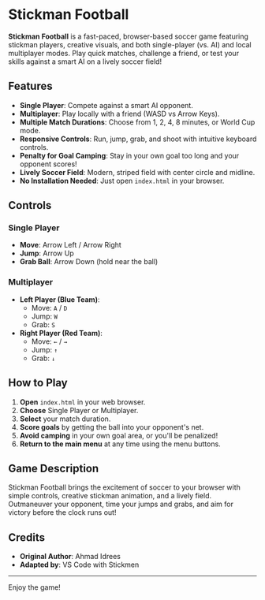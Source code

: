 # Stickman Football

**Stickman Football** is a fast-paced, browser-based soccer game featuring stickman players, creative visuals, and both single-player (vs. AI) and local multiplayer modes. Play quick matches, challenge a friend, or test your skills against a smart AI on a lively soccer field!

## Features

- **Single Player**: Compete against a smart AI opponent.
- **Multiplayer**: Play locally with a friend (WASD vs Arrow Keys).
- **Multiple Match Durations**: Choose from 1, 2, 4, 8 minutes, or World Cup mode.
- **Responsive Controls**: Run, jump, grab, and shoot with intuitive keyboard controls.
- **Penalty for Goal Camping**: Stay in your own goal too long and your opponent scores!
- **Lively Soccer Field**: Modern, striped field with center circle and midline.
- **No Installation Needed**: Just open `index.html` in your browser.

## Controls

### Single Player
- **Move**: Arrow Left / Arrow Right
- **Jump**: Arrow Up
- **Grab Ball**: Arrow Down (hold near the ball)

### Multiplayer
- **Left Player (Blue Team)**:  
  - Move: `A` / `D`  
  - Jump: `W`  
  - Grab: `S`
- **Right Player (Red Team)**:  
  - Move: `←` / `→`  
  - Jump: `↑`  
  - Grab: `↓`

## How to Play

1. **Open** `index.html` in your web browser.
2. **Choose** Single Player or Multiplayer.
3. **Select** your match duration.
4. **Score goals** by getting the ball into your opponent's net.
5. **Avoid camping** in your own goal area, or you'll be penalized!
6. **Return to the main menu** at any time using the menu buttons.

## Game Description

Stickman Football brings the excitement of soccer to your browser with simple controls, creative stickman animation, and a lively field. Outmaneuver your opponent, time your jumps and grabs, and aim for victory before the clock runs out!

## Credits

- **Original Author**: Ahmad Idrees
- **Adapted by**: VS Code with Stickmen

---

Enjoy the game!
